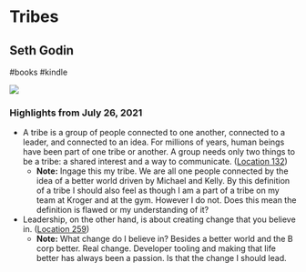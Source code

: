 # Tribes

## Seth Godin

#books
#kindle

![](https://images-na.ssl-images-amazon.com/images/I/51JSMt7FEUL._SL2000_.jpg)

### Highlights from July 26, 2021

- A tribe is a group of people connected to one another, connected to a leader, and connected to an idea. For millions of years, human beings have been part of one tribe or another. A group needs only two things to be a tribe: a shared interest and a way to communicate. ([Location 132](https://readwise.io/to_kindle?action=open&asin=B001FA0LAI&location=132))
    - **Note:** Ingage this my tribe. We are all one people connected by the idea of a better world driven by Michael and Kelly. 
      By this definition of a tribe I should also feel as though I am a part of a tribe on my team at Kroger and at the gym. However I do not. Does this mean the definition is flawed or my understanding of it?
- Leadership, on the other hand, is about creating change that you believe in. ([Location 259](https://readwise.io/to_kindle?action=open&asin=B001FA0LAI&location=259))
    - **Note:** What change do I believe in? Besides a better world and the B corp better. Real change. Developer tooling and making that life better has always been a passion. Is that the change I should lead.
